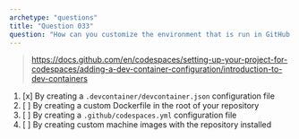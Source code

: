 ```yaml
---
archetype: "questions"
title: "Question 033"
question: "How can you customize the environment that is run in GitHub Codespaces?"
---
```



> https://docs.github.com/en/codespaces/setting-up-your-project-for-codespaces/adding-a-dev-container-configuration/introduction-to-dev-containers
1. [x] By creating a `.devcontainer/devcontainer.json` configuration file
1. [ ] By creating a custom Dockerfile in the root of your repository
1. [ ] By creating a `.github/codespaces.yml` configuration file
1. [ ] By creating custom machine images with the repository installed
